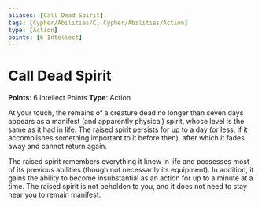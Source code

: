 ```yaml
---
aliases: [Call Dead Spirit]
tags: [Cypher/Abilities/C, Cypher/Abilities/Action]
type: [Action]
points: [6 Intellect]
---
```


# Call Dead Spirit

**Points**: 6 Intellect Points
**Type**: Action

At your touch, the remains of a creature dead no longer than seven days appears as a manifest (and apparently physical) spirit, whose level is the same as it had in life. The raised spirit persists for up to a day (or less, if it accomplishes something important to it before then), after which it fades away and cannot return again.

The raised spirit remembers everything it knew in life and possesses most of its previous abilities (though not necessarily its equipment). In addition, it gains the ability to become insubstantial as an action for up to a minute at a time. The raised spirit is not beholden to you, and it does not need to stay near you to remain manifest.
